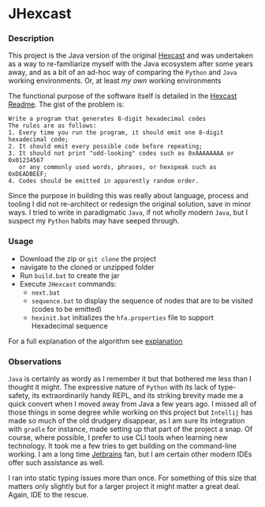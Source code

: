# JHexcast

### Description

This project is the Java version of the original [Hexcast](https://github.com/jmgray/hexcast) and was undertaken as a way to re-familiarize myself with 
the Java ecosystem after some years away, and as a bit of an ad-hoc way of comparing the `Python` and `Java` working environments. Or, at least _my own_ working environments 
 
The functional purpose of the software itself is detailed in the [Hexcast Readme](https://github.com/jmgray/hexcast/blob/master/README.md).
The gist of the problem is:

```
Write a program that generates 8-digit hexadecimal codes
The rules are as follows:
1. Every time you run the program, it should emit one 8-digit hexadecimal code;
2. It should emit every possible code before repeating;
3. It should not print "odd-looking" codes such as 0xAAAAAAAA or 0x01234567
   or any commonly used words, phrases, or hexspeak such as 0xDEADBEEF;
4. Codes should be emitted in apparently random order.
```
Since the purpose in building this was really about language, process and tooling I did not re-architect or redesign the original solution, 
save in minor ways. I tried to write in paradigmatic `Java`, if not wholly modern `Java`, but I suspect my `Python` habits may have seeped through.
 

### Usage
* Download the zip or `git clone` the project
* navigate to the cloned or unzipped folder
* Run `build.bat` to create the jar
* Execute `JHexcast` commands:
  * `next.bat` 
  * `sequence.bat` to display the sequence of nodes that are to be visited (codes to be emitted)
  * `hexinit.bat` initializes the `hfa.properties` file to support Hexadecimal sequence
  
For a full explanation of the algorithm see [explanation](https://github.com/jmgray/hexcast/blob/master/explanation.md)

### Observations
`Java` is certainly as wordy as I remember it but that bothered me less than I thought it might. The expressive nature of `Python` with its lack of type-safety,
its extraordinarily handy REPL, and its striking brevity made me a quick convert when I moved away from Java a few years ago. 
I missed all of those things in some degree while working on this project but `Intellij` has made so much of the old drudgery disappear, as I am sure 
Its integration with `gradle` for instance, made setting up that part of the project a snap. Of course, where possible, I prefer to use CLI tools 
when learning new technology. It took me a few tries to get building on the command-line working. 
I am a long time [Jetbrains](https://www.jetbrains.com/) fan, but I am certain other modern IDEs offer such assistance as well.  

I ran into static typing issues more than once. For something of this size that matters only slightly 
but for a larger project it might matter a great deal. Again, IDE to the rescue.